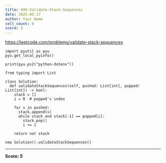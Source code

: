 ```yaml
---
title: 946-Validate-Stack-Sequences
date: 2025-05-17
author: Your Name
cell_count: 6
score: 5
---
```


https://leetcode.com/problems/validate-stack-sequences


```
import pyutil as pyu
pyu.get_local_pyinfo()
```


```
print(pyu.ps2("python-dotenv"))
```


```
from typing import List
```


```
class Solution:
  def validateStackSequences(self, pushed: List[int], popped: List[int]) -> bool:
    stack = []
    i = 0  # popped's index

    for x in pushed:
      stack.append(x)
      while stack and stack[-1] == popped[i]:
        stack.pop()
        i += 1

    return not stack
```


```
new Solution().validateStackSequences()
```


---
**Score: 5**